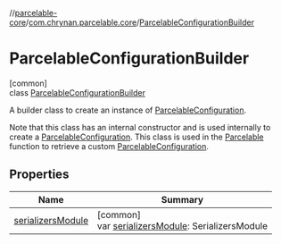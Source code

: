 //[parcelable-core](../../../index.md)/[com.chrynan.parcelable.core](../index.md)/[ParcelableConfigurationBuilder](index.md)

# ParcelableConfigurationBuilder

[common]\
class [ParcelableConfigurationBuilder](index.md)

A builder class to create an instance of [ParcelableConfiguration](../-parcelable-configuration/index.md).

Note that this class has an internal constructor and is used internally to create a [ParcelableConfiguration](../-parcelable-configuration/index.md). This class is used in the [Parcelable](../-parcelable/index.md) function to retrieve a custom [ParcelableConfiguration](../-parcelable-configuration/index.md).

## Properties

| Name | Summary |
|---|---|
| [serializersModule](serializers-module.md) | [common]<br>var [serializersModule](serializers-module.md): SerializersModule |
